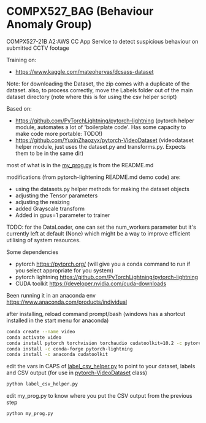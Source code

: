 # COMPX527_BAG (Behaviour Anomaly Group)
COMPX527-21B A2:AWS CC App Service to detect suspicious behaviour on submitted CCTV footage


Training on:
- https://www.kaggle.com/mateohervas/dcsass-dataset

Note:
for downloading the Dataset, the zip comes with a duplicate of the dataset.
also,
to process correctly, move the Labels folder out of the main dataset directory (note where this is for using the csv helper script)

Based on:
- https://github.com/PyTorchLightning/pytorch-lightning
(pytorch helper module, automates a lot of 'boilerplate code'. Has some capacity to make code more portable: TODO!)
- https://github.com/YuxinZhaozyx/pytorch-VideoDataset 
(videodataset helper module, just uses the dataset.py and transforms.py. Expects them to be in the same dir)

most of what is in the [my_prog.py](my_prog.py) is from the README.md

modifications (from pytorch-lightening README.md demo code) are:
- using the datasets.py helper methods for making the dataset objects
- adjusting the Tensor parameters
- adjusting the resizing
- added Grayscale transform
- Added in gpus=1 parameter to trainer

TODO:
for the DataLoader, one can set the num_workers parameter but it's currently left at default (None) which might be a way to improve efficient utilising of system resources.



Some dependencies

- pytorch https://pytorch.org/ (will give you a conda command to run if you select appropriate for you system)
- pytorch lightning https://github.com/PyTorchLightning/pytorch-lightning
- CUDA toolkit https://developer.nvidia.com/cuda-downloads

Been running it in an anaconda env
https://www.anaconda.com/products/individual

after installing, reload command prompt/bash (windows has a shortcut installed in the start menu for anaconda)
```sh
conda create --name video
conda activate video
conda install pytorch torchvision torchaudio cudatoolkit=10.2 -c pytorch
conda install -c conda-forge pytorch-lightning
conda install -c anaconda cudatoolkit
```

edit the vars in CAPS of [label_csv_helper.py](label_csv_helper.py) to point to your dataset, labels and CSV output (for use in [pytorch-VideoDataset](https://github.com/YuxinZhaozyx/pytorch-VideoDataset) class)
```sh
python label_csv_helper.py
```
edit my_prog.py to know where you put the CSV output from the previous step

```sh
python my_prog.py
```
